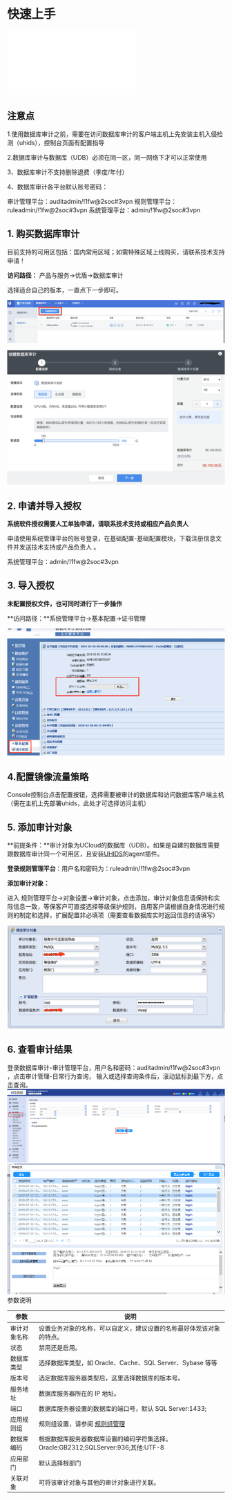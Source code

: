 

# 快速上手

![**数据库审计快速上手指南**](/images/UCloud数据库审计快速上手指南.pdf)

## 注意点

1.使用数据库审计之前，需要在访问数据库审计的客户端主机上先安装主机入侵检测（uhids），控制台页面有配置指导

2.数据库审计与数据库（UDB）必须在同一区，同一网络下才可以正常使用

3、数据库审计不支持删除退费（季度/年付）

4、数据库审计各平台默认账号密码：

审计管理平台：auditadmin/!1fw@2soc#3vpn
规则管理平台：ruleadmin/!1fw@2soc#3vpn
系统管理平台：admin/!1fw@2soc#3vpn


## 1\. 购买数据库审计

目前支持的可用区包括：国内常用区域；如需特殊区域上线购买，请联系技术支持申请！

**访问路径：** 产品与服务-\>优盾-\>数据库审计

选择适合自己的版本，一直点下一步即可。

![](/images/buy.png)

![](/images/buy2.png)

## 2\. 申请并导入授权

**系统软件授权需要人工单独申请，请联系技术支持或相应产品负责人**

申请使用系统管理平台的账号登录，在基础配置-基础配置模块，下载注册信息文件并发送技术支持或产品负责人 。

系统管理平台：admin/\!1fw@2soc\#3vpn

## 3\. 导入授权

**未配置授权文件，也可同时进行下一步操作**

**访问路径：**系统管理平台-\>基本配置-\>证书管理

![](/images/授权.png) 

## 4\.配置镜像流量策略


Console控制台点击配置按钮，选择需要被审计的数据库和访问数据库客户端主机（需在主机上先部署uhids，此处才可选择访问主机）



## 5\. 添加审计对象

**前提条件：**审计对象为UCloud的数据库（UDB）。如果是自建的数据库需要跟数据库审计同一个可用区，且安装[UHIDS](uhids/quick/agent)的agent插件。

**登录规则管理平台**：用户名和密码为：ruleadmin/\!1fw@2soc\#3vpn

**添加审计对象：**

进入 规则管理平台-\>对象设置-\>审计对象，点击添加，审计对象信息请保持和实际信息一致，等保客户可直接选择等级保护规则，自用客户请根据自身情况进行规则的制定和选择，扩展配置非必填项（需要查看数据库实时返回信息的请填写）

![](/images/add_object.png)

## 6\. 查看审计结果

登录数据库审计-审计管理平台，用户名和密码：auditadmin/\!1fw@2soc\#3vpn ，点击审计管理-日常行为查询， 输入或选择查询条件后，滚动鼠标到最下方，点击查询。
![](/images/审计日志查询.png)
![](/images/日志详情.png)
参数说明

| 参数     | 说明                                                          |
| ------ | ----------------------------------------------------------- |
| 审计对象名称 | 设置业务对象的名称，可以自定义，建议设置的名称最好体现该对象的特点。                          |
| 状态     | 禁用还是启用。                                                     |
| 数据库类型  | 选择数据库类型，如 Oracle、Cache、SQL Server、Sybase 等等                 |
| 版本号    | 选定数据库服务器类型后，这里选择数据库的版本号。                                    |
| 服务地址   | 数据库服务器所在的 IP 地址。                                            |
| 端口     | 数据库服务器设置的数据库的端口号，默认 SQL Server:1433;                        |
| 应用规则组  | 规则组设置，请参阅 [规则组管理](udas/operation/rule/procedure)  |
| 数据库编码  | 根据数据库服务器数据库设置的编码字符集选择。 Oracle:GB2312;SQLServer:936;其他:UTF-8 |
| 应用部门   | 默认选择根部门                                                     |
| 关联对象   | 可将该审计对象与其他的审计对象进行关联。                                        |
